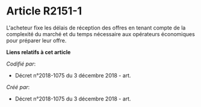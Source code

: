 # Article R2151-1

L'acheteur fixe les délais de réception des offres en tenant compte de la complexité du marché et du temps nécessaire aux
opérateurs économiques pour préparer leur offre.

**Liens relatifs à cet article**

_Codifié par_:

  - Décret n°2018-1075 du 3 décembre 2018 - art.

_Créé par_:

  - Décret n°2018-1075 du 3 décembre 2018 - art.
